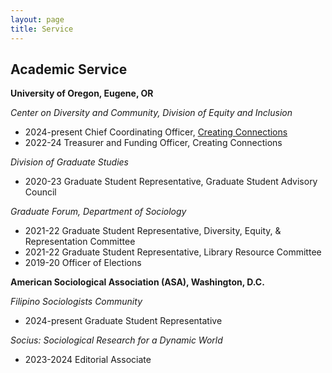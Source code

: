 ```yaml
---
layout: page
title: Service
---
```


**Academic Service**
-
**University of Oregon, Eugene, OR**

*Center on Diversity and Community, Division of Equity and Inclusion* 
- 2024-present    Chief Coordinating Officer, [Creating Connections](https://inclusion.uoregon.edu/creating-connections)
- 2022-24         Treasurer and Funding Officer, Creating Connections

*Division of Graduate Studies*
- 2020-23          Graduate Student Representative, Graduate Student Advisory Council

*Graduate Forum, Department of Sociology*
- 2021-22        Graduate Student Representative, Diversity, Equity, & Representation Committee
- 2021-22        Graduate Student Representative, Library Resource Committee
- 2019-20        Officer of Elections

**American Sociological Association (ASA), Washington, D.C.**

*Filipino Sociologists Community*
- 2024-present   Graduate Student Representative

*Socius: Sociological Research for a Dynamic World*
- 2023-2024      Editorial Associate 
